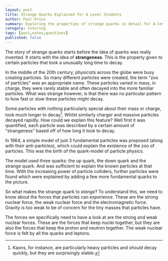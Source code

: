 ```yaml
---
layout: post
title: Strange Quarks Explained for A Level Students
author: Paul Druce
summary: Exploring the properties of strange quarks in detail for A-level students.
category: tutoring
tags: [post,notes,questions]
published: false
---
```


The story of strange quarks starts before the idea of quarks was really invented. It starts with the idea of **strangeness**. This is the property given to certain particles that took a unusually long time to decay.

In the middle of the 20th century, physicists across the globe were busy creating particles. So many different particles were created, the term "zoo of particles" was an appropriate name. These particles varied in mass, in charge, they were rarely stable and often decayed into the more familiar particles. What was strange however, is that there was no particular pattern to how fast or slow these particles might decay.

Some particles with nothing particularly special about their mass or charge, took much longer to decay[^kaons]. Whilst similarly charger and massive particles decayed rapidly.
How could we explain this feature? Well first it was quantified, each particle was described by a certain amount of "strangeness" based off of how long it took to decay.

[^kaons]: Kaons, for instance, are particularly heavy particles and *should* decay quickly, but they are surprisingly stable.  

In 1964, a simple model of just 3 fundamental particles was proposed (along with their anti-particles), which could explain the existence of the zoo of particles. This was the birth of the quark-model of particle physics.

The model used three quarks: the up quark, the down quark and the strange quark. And was sufficient to explain the known particles at that time. With the increasing power of particle colliders, further particles were found which were explained by adding a few more fundamental quarks to the picture.

So what makes the strange quark to *stange*?
To understand this, we need to know about the forces that particles can experience. These are the strong nuclear force, the weak nuclear force and the electromagnetic force. Gravity is too weak to be of concern for the tiny masses that particles have.

The forces we specifically need to have a look at are the strong and weak nuclear forces. These are the forces that keep nuclei together, but they are also the forces that keep the proton and neutron together.
The weak nuclear force is felt by all the quarks and leptons. 
